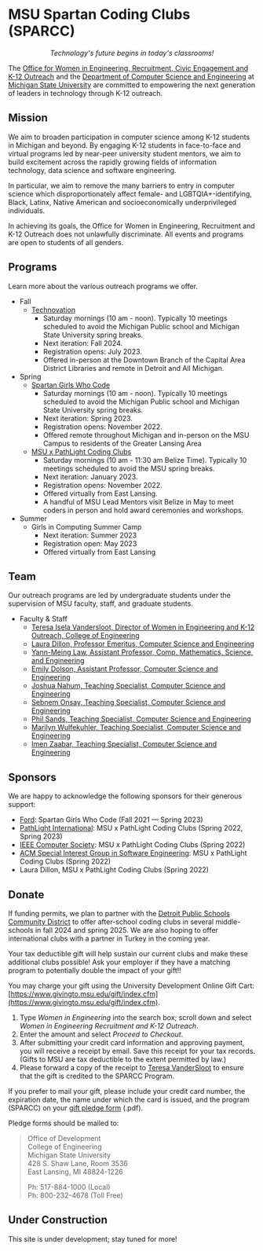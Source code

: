 # MSU Spartan Coding Clubs (SPARCC)

<div style="text-align:center"><em>Technology's future begins in today's classrooms!</em></div>

The [Office for Women in Engineering, Recruitment, Civic Engagement and K-12 Outreach](https://www.egr.msu.edu/wie/) and the [Department of Computer Science and Engineering](https://www.cse.msu.edu/) at [Michigan State University](https://www.msu.edu/) are committed to empowering the next generation of leaders in technology through K-12 outreach.

## Mission

We aim to broaden participation in computer science among K-12 students in Michigan and beyond. By engaging K-12 students in face-to-face and virtual programs led by near-peer university student mentors, we aim to build excitement across the rapidly growing fields of information technology, data science and software engineering.

In particular, we aim to remove the many barriers to entry in computer science which disproportionately affect female- and LGBTQIA+-identifying, Black, Latinx, Native American and socioeconomically underprivileged individuals.

In achieving its goals, the Office for Women in Engineering, Recruitment and K-12 Outreach does not unlawfully
discriminate. All events and programs are open to students of all genders.


## Programs

Learn more about the various outreach programs we offer.

- Fall
  - [Technovation](http://technovation.cadl.org/)
    - Saturday mornings (10 am - noon). Typically 10 meetings scheduled to avoid the Michigan Public school and Michigan State University spring breaks.
    - Next iteration: Fall 2024.
    - Registration opens: July 2023.
    - Offered in-person at the Downtown Branch of the Capital Area District Libraries and remote in Detroit and All Michigan. 
- Spring
  - [Spartan Girls Who Code](https://www.spartangwc.org/)
    - Saturday mornings (10 am - noon). Typically 10 meetings scheduled to avoid the Michigan Public school and Michigan State University spring breaks.
    - Next iteration: Spring 2023.
    - Registration opens: November 2022.
    - Offered remote throughout Michigan and in-person on the MSU Campus to residents of the Greater Lansing Area
  - [MSU x PathLight Coding Clubs](https://msu-cse-outreach.github.io/belizeweb)
    - Saturday mornings (10 am - 11:30 am Belize Time). Typically 10 meetings scheduled to avoid the MSU spring breaks.
    - Next iteration: January 2023.
    - Registration opens: November 2022.
    - Offered virtually from East Lansing.
    - A handful of MSU Lead Mentors visit Belize in May to meet coders in person and hold award ceremonies and workshops.
- Summer
  - Girls in Computing Summer Camp
    - Next iteration: Summer 2023
    - Registration open: May 2023
    - Offered virtually from East Lansing

## Team

Our outreach programs are led by undergraduate students under the supervision of MSU faculty, staff, and graduate students.

- Faculty & Staff
  - [Teresa Isela Vandersloot, Director of Women in Engineering and K-12 Outreach, College of Engineering](https://www.egr.msu.edu/people/profile/iselava1)
  - [Laura Dillon, Professor Emeritus, Computer Science and Engineering](https://www.egr.msu.edu/people/profile/ldillon)
  - [Yann-Meing Law, Assistant Professor, Comp. Mathematics, Science, and Engineering](https://cmse.msu.edu/directory/faculty/yann-meing-law/)
  - [Emily Dolson, Assistant Professor, Computer Science and Engineering](https://www.egr.msu.edu/people/profile/dolsonem)
  - [Joshua Nahum, Teaching Specialist, Computer Science and Engineering](https://www.egr.msu.edu/people/profile/nahum)
  - [Sebnem Onsay, Teaching Specialist, Computer Science and Engineering](https://www.egr.msu.edu/people/profile/onsayse)
  - [Phil Sands, Teaching Specialist, Computer Science and Engineering](https://www.egr.msu.edu/people/profile/phil)
  - [Marilyn Wulfekuhler, Teaching Specialist, Computer Science and Engineering](https://www.egr.msu.edu/people/profile/wulfekuh)
  - [Imen Zaabar, Teaching Specialist, Computer Science and Engineering](https://www.egr.msu.edu/people/profile/zaabarim)

## Sponsors

We are happy to acknowledge the following sponsors for their generous support:

- [Ford](https://www.ford.com/): Spartan Girls Who Code (Fall 2021 &mdash; Spring 2023)
- [PathLight International](https://PathLight.org/): MSU x PathLight Coding Clubs (Spring 2022, Spring 2023)
- [IEEE Computer Society](https://tc.computer.org/tcse/): MSU x PathLight Coding Clubs (Spring 2022)
- [ACM Special Interest Group in Software Engineering](https://www.sigsoft.org/): MSU x PathLight Coding Clubs (Spring 2022)
- Laura Dillon, MSU x PathLight Coding Clubs (Spring 2022)

## Donate

If funding permits, we plan to partner with the [Detroit Public Schools Community District](https://www.detroitk12.org/) to offer after-school coding clubs in several middle-schools in fall 2024 and spring 2025. We are also hoping to offer international clubs with a partner in Turkey in the coming year.

Your tax deductible gift will help sustain our current clubs and make these additional clubs possible! Ask your employer if they have a matching program to potentially double the impact of your gift!!

You may charge your gift using the University Development Online Gift Cart: [https://www.givingto.msu.edu/gift/index.cfm](https://www.givingto.msu.edu/gift/index.cfm).
1. Type *Women in Engineering* into the search box; scroll down and select *Women in Engineering Recruitment and K-12 Outreach*.
2. Enter the amount and select *Proceed to Checkout*.
3. After submitting your credit card information and approving payment, you will receive a receipt by email. Save this receipt for your tax records. (Gifts to MSU are tax deductible to the extent permitted by law.)
4. Please forward a copy of the receipt to [Teresa VanderSloot](mailto:iselava1@msu.edu) to ensure that the gift is credited to the SPARCC Program.

If you prefer to mail your gift, please include your credit card number, the expiration date, the name under which the card is issued, and the program (SPARCC) on your [gift pledge form](https://www.egr.msu.edu/sites/default/files/pledgeform.pdf) (.pdf).

Pledge forms should be mailed to:  

> Office of Development  
> College of Engineering  
> Michigan State University  
> 428 S. Shaw Lane, Room 3536  
> East Lansing, MI 48824-1226  
>
> Ph: 517-884-1000 (Local)  
> Ph: 800-232-4678 (Toll Free)  


## Under Construction

This site is under development; stay tuned for more!

